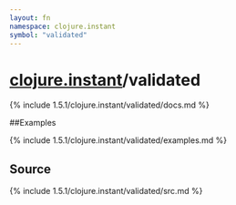 ```yaml
---
layout: fn
namespace: clojure.instant
symbol: "validated"
---
```


# [clojure.instant](../)/validated

{% include 1.5.1/clojure.instant/validated/docs.md %}

##Examples

{% include 1.5.1/clojure.instant/validated/examples.md %}
## Source
{% include 1.5.1/clojure.instant/validated/src.md %}

